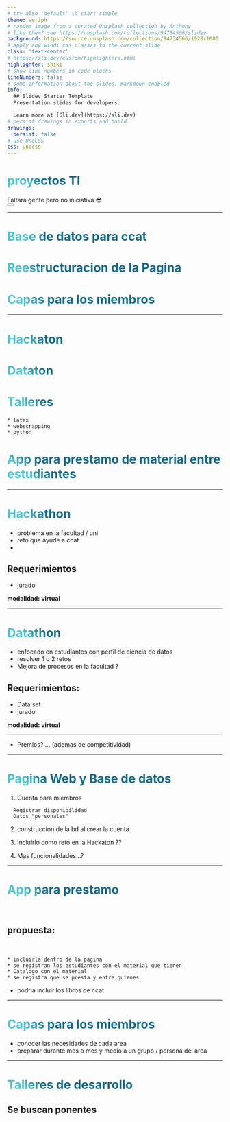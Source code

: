 ```yaml
---
# try also 'default' to start simple
theme: seriph
# random image from a curated Unsplash collection by Anthony
# like them? see https://unsplash.com/collections/94734566/slidev
background: https://source.unsplash.com/collection/94734566/1920x1080
# apply any windi css classes to the current slide
class: 'text-center'
# https://sli.dev/custom/highlighters.html
highlighter: shiki
# show line numbers in code blocks
lineNumbers: false
# some information about the slides, markdown enabled
info: |
  ## Slidev Starter Template
  Presentation slides for developers.

  Learn more at [Sli.dev](https://sli.dev)
# persist drawings in exports and build
drawings:
  persist: false
# use UnoCSS
css: unocss
---
```


# proyectos TI


<div class="pt-12">
  <span @click="$slidev.nav.next" class="px-2 py-1 rounded cursor-pointer" hover="bg-white bg-opacity-10">
    Faltara gente pero no iniciativa 😎<carbon:arrow-right class="inline"/>
  </span>
</div>

<div class="abs-br m-6 flex gap-2">
  <button @click="$slidev.nav.openInEditor()" title="Open in Editor" class="text-xl icon-btn opacity-50 !border-none !hover:text-white">
    <carbon:edit />
  </button>
  <a href="https://github.com/slidevjs/slidev" target="_blank" alt="GitHub"
    class="text-xl icon-btn opacity-50 !border-none !hover:text-white">
    <carbon-logo-github />
  </a>
</div>

<!--
The last comment block of each slide will be treated as slide notes. It will be visible and editable in Presenter Mode along with the slide. [Read more in the docs](https://sli.dev/guide/syntax.html#notes)
-->

---

# Base de datos para ccat

# Reestructuracion de la Pagina

# Capas para los miembros

---

# Hackaton

# Dataton

# Talleres

```
* latex
* webscrapping
* python
```

# App para prestamo de material entre estudiantes



<style>
h1 {
  background-color: #2B90B6;
  background-image: linear-gradient(45deg, #4EC5D4 10%, #146b8c 20%);
  background-size: 100%;
  -webkit-background-clip: text;
  -moz-background-clip: text;
  -webkit-text-fill-color: transparent;
  -moz-text-fill-color: transparent;
}
</style>


---

# Hackathon

- problema en la facultad / uni
- reto que ayude a ccat
-

## Requerimientos

- jurado

**modalidad: virtual**

---

# Datathon

- enfocado en estudiantes con perfil de ciencia de datos
- resolver 1 o 2 retos
- Mejora de procesos en la facultad ?

## Requerimientos:

- Data set
- jurado

**modalidad: virtual**

---

- Premios? ... (ademas de competitividad)

---


# Pagina Web y Base de datos

1. Cuenta para miembros
```
  Registrar disponibilidad
  Datos "personales"
```

2. construccion de la bd al crear la cuenta

3. incluirlo como reto en la Hackaton ??

4. Mas funcionalidades...?

---

# App para prestamo

<br>

## propuesta:

<br>

```
* incluirla dentro de la pagina
* se registran los estudiantes con el material que tienen
* Catalogo con el material
* se registra que se presta y entre quienes
```

- podria incluir los libros de ccat

---

# Capas para los miembros

- conocer las necesidades de cada area
- preparar durante mes o mes y medio a un grupo / persona del area

---

# Talleres de desarrollo

## Se buscan ponentes
